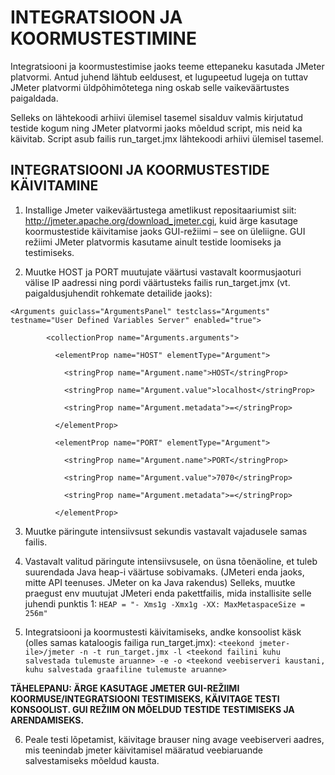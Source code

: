 # INTEGRATSIOON JA KOORMUSTESTIMINE

Integratsiooni ja koormustestimise jaoks teeme ettepaneku kasutada JMeter platvormi.
Antud juhend lähtub eeldusest, et lugupeetud lugeja on tuttav JMeter platvormi üldpõhimõtetega ning oskab selle vaikeväärtustes paigaldada.

Selleks on lähtekoodi arhiivi ülemisel tasemel sisalduv valmis kirjutatud testide kogum ning JMeter platvormi jaoks mõeldud script, mis neid ka käivitab. Script asub failis run_target.jmx lähtekoodi arhiivi ülemisel tasemel.

## INTEGRATSIOONI JA KOORMUSTESTIDE KÄIVITAMINE

1. Installige Jmeter vaikeväärtustega ametlikust repositaariumist siit: http://jmeter.apache.org/download_jmeter.cgi, kuid ärge kasutage koormustestide käivitamise jaoks GUI-režiimi – see on üleliigne. GUI režiimi JMeter platvormis kasutame ainult testide loomiseks ja testimiseks.

2. Muutke HOST ja PORT muutujate väärtusi vastavalt koormusjaoturi välise IP aadressi ning pordi väärtusteks failis run_target.jmx (vt. paigaldusjuhendit rohkemate detailide jaoks):

```
<Arguments guiclass="ArgumentsPanel" testclass="Arguments" testname="User Defined Variables Server" enabled="true">

        <collectionProp name="Arguments.arguments">

          <elementProp name="HOST" elementType="Argument">

            <stringProp name="Argument.name">HOST</stringProp>

            <stringProp name="Argument.value">localhost</stringProp>

            <stringProp name="Argument.metadata">=</stringProp>

          </elementProp>

          <elementProp name="PORT" elementType="Argument">

            <stringProp name="Argument.name">PORT</stringProp>

            <stringProp name="Argument.value">7070</stringProp>

            <stringProp name="Argument.metadata">=</stringProp>

          </elementProp>
```

3. Muutke päringute intensiivsust sekundis vastavalt vajadusele samas failis.

4. Vastavalt valitud päringute intensiivsusele, on üsna tõenäoline, et tuleb suurendada Java heap-i väärtuse sobivamaks. (JMeteri enda jaoks, mitte API teenuses. JMeter on ka Java rakendus)
Selleks, muutke praegust env muutujat JMeteri enda pakettfailis, mida installisite selle juhendi punktis 1:
`HEAP = "- Xms1g -Xmx1g -XX: MaxMetaspaceSize = 256m"`

5. Integratsiooni ja koormustesti käivitamiseks, andke konsoolist käsk (olles samas kataloogis failiga run_target.jmx):
`<teekond jmeter-ile>/jmeter -n -t run_target.jmx -l <teekond failini kuhu salvestada tulemuste aruanne> -e -o <teekond veebiserveri kaustani, kuhu salvestada graafiline tulemuste aruanne>`

**TÄHELEPANU: ÄRGE KASUTAGE JMETER GUI-REŽIIMI KOORMUSE/INTEGRATSIOONI TESTIMISEKS, KÄIVITAGE TESTI KONSOOLIST. GUI REŽIIM ON MÕELDUD TESTIDE TESTIMISEKS JA ARENDAMISEKS.**

6. Peale testi lõpetamist, käivitage brauser ning avage veebiserveri aadres, mis teenindab jmeter käivitamisel määratud veebiaruande salvestamiseks mõeldud kausta.